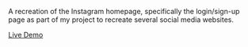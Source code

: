 A recreation of the Instagram homepage, specifically the login/sign-up page as part of my project to recreate several social media websites.

<a href="https://cwang1996.github.io/Instagram-Homepage/" target=_blank >Live Demo</a>
